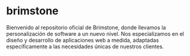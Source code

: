 # brimstone
Bienvenido al repositorio oficial de Brimstone, donde llevamos la personalización de software a un nuevo nivel. Nos especializamos en el diseño y desarrollo de aplicaciones web a medida, adaptadas específicamente a las necesidades únicas de nuestros clientes.
